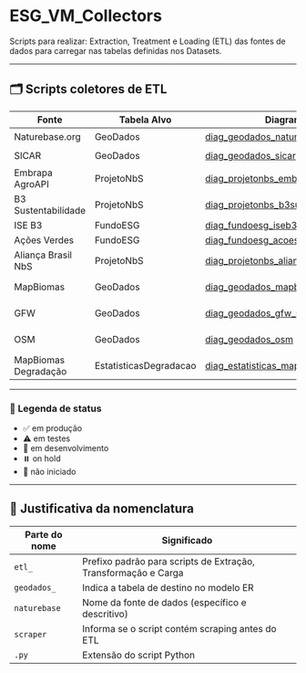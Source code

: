 # ESG_VM_Collectors

Scripts para realizar: Extraction, Treatment e Loading (ETL) das fontes de dados para carregar nas tabelas definidas nos Datasets.

---

## 🗂️ Scripts coletores de ETL

| Fonte                  | Tabela Alvo       | Diagrama ETL                                                                  | Script Python                                                                      | Status             |
|------------------------|-------------------|-------------------------------------------------------------------------------|-------------------------------------------------------------------------------------|--------------------|
| Naturebase.org         | GeoDados          | [diag_geodados_naturebase_scraper](./diag_geodados_naturebase_scraper.md)   | [etl_geodados_naturebase_scraper.py](./etl_geodados_naturebase_scraper.py)       | ⏸️ on hold         |
| SICAR                  | GeoDados          | [diag_geodados_sicar](./diag_geodados_sicar.md)                             | [etl_geodados_sicar.py](./etl_geodados_sicar.py)                                 | ⏸️ on hold         |
| Embrapa AgroAPI        | ProjetoNbS        | [diag_projetonbs_embrapa](./diag_projetonbs_embrapa.md)                     | [etl_projetonbs_embrapa.py](./etl_projetonbs_embrapa.py)                         | 🚫 não iniciado    |
| B3 Sustentabilidade    | ProjetoNbS        | [diag_projetonbs_b3sustentabilidade](./diag_projetonbs_b3sustentabilidade.md)| [etl_projetonbs_b3sustentabilidade.py](./etl_projetonbs_b3sustentabilidade.py)   | 🚫 não iniciado    |
| ISE B3                 | FundoESG          | [diag_fundoesg_iseb3](./diag_fundoesg_iseb3.md)                             | [etl_fundoesg_iseb3.py](./etl_fundoesg_iseb3.py)                                 | 🚫 não iniciado    |
| Ações Verdes           | FundoESG          | [diag_fundoesg_acoesverdes](./diag_fundoesg_acoesverdes.md)                 | [etl_fundoesg_acoesverdes.py](./etl_fundoesg_acoesverdes.py)                     | 🚫 não iniciado    |
| Aliança Brasil NbS     | ProjetoNbS        | [diag_projetonbs_alianca](./diag_projetonbs_alianca.md)                     | [etl_projetonbs_alianca.py](./etl_projetonbs_alianca.py)                         | 🚫 não iniciado    |
| MapBiomas              | GeoDados          | [diag_geodados_mapbiomas_scraper](./diag_geodados_mapbiomas_scraper.md)     | [etl_geodados_mapbiomas_scraper.py](./etl_geodados_mapbiomas_scraper.py)         | 🚧 em desenvolvimento |
| GFW                    | GeoDados          | [diag_geodados_gfw_scraper](./diag_geodados_gfw_scraper.md)                 | [etl_geodados_gfw_scraper.py](./etl_geodados_gfw_scraper.py)                     | 🚧 em desenvolvimento |
| OSM                    | GeoDados          | [diag_geodados_osm](./diag_geodados_osm.md)                                 | [etl_geodados_osm.py](./etl_geodados_osm.py)                                     | 🚧 em desenvolvimento |
| MapBiomas Degradação   | EstatisticasDegradacao | [diag_estatisticas_mapbiomas_degradacao](./diag_estatisticas_mapbiomas_degradacao.md) | [etl_estatisticas_mapbiomas_degradacao.py](./etl_estatisticas_mapbiomas_degradacao.py) | ⚠️ em testes       |

---

### 🔖 Legenda de status

- ✅ em produção
- ⚠️ em testes
- 🚧 em desenvolvimento
- ⏸️ on hold
- 🚫 não iniciado

---

## 🧩 Justificativa da nomenclatura

| Parte do nome   | Significado                                                                 |
|------------------|------------------------------------------------------------------------------|
| `etl_`           | Prefixo padrão para scripts de Extração, Transformação e Carga              |
| `geodados_`      | Indica a tabela de destino no modelo ER                                     |
| `naturebase`     | Nome da fonte de dados (específico e descritivo)                            |
| `scraper`        | Informa se o script contém scraping antes do ETL                            |
| `.py`            | Extensão do script Python                                                   |
